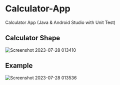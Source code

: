 # Calculator-App
Calculator App (Java &amp; Android Studio with Unit Test)
## Calculator Shape
![Screenshot 2023-07-28 013410](https://github.com/SarahMorgn/Calculator-App/assets/95932325/804d9e19-16d2-4b7b-95ed-f9aabad41835)

## Example
![Screenshot 2023-07-28 013536](https://github.com/SarahMorgn/Calculator-App/assets/95932325/2d41fe24-f941-449b-809c-6f1886ea45b6)


